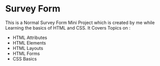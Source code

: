 # Survey Form

This is a Normal Survey Form Mini Project which is created by me while Learning the basics of HTML and CSS.
It Covers Topics on :
  - HTML Attributes
  - HTML Elements
  - HTML Layouts
  - HTML Forms
  - CSS Basics
